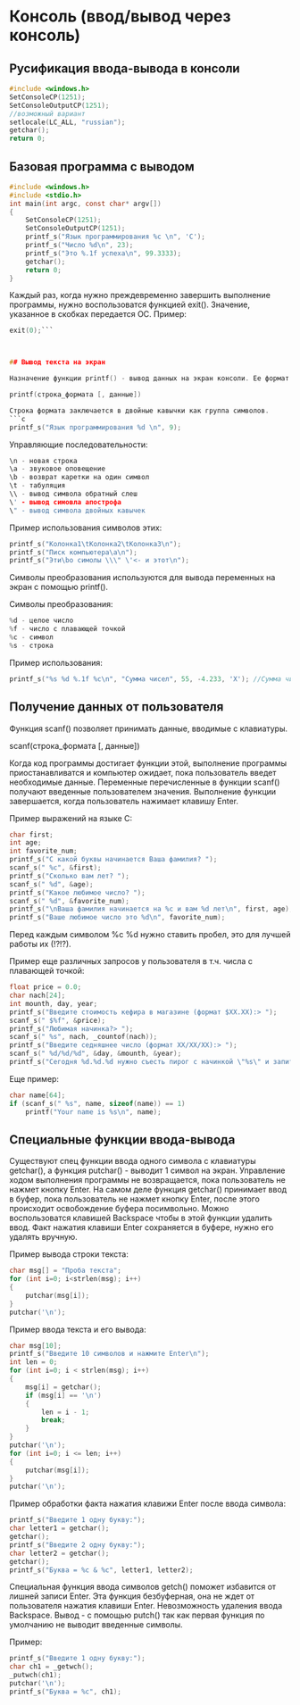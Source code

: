 # Консоль (ввод/вывод через консоль)

## Русификация ввода-вывода в консоли
```c
#include <windows.h>
SetConsoleCP(1251);
SetConsoleOutputCP(1251);
//возможный вариант
setlocale(LC_ALL, "russian");
getchar();
return 0;
```

## Базовая программа с выводом
```c
#include <windows.h>
#include <stdio.h>
int main(int argc, const char* argv[])
{
	SetConsoleCP(1251);
    SetConsoleOutputCP(1251);
	printf_s("Язык программирования %c \n", 'C');
	printf_s("Число %d\n", 23);
	printf_s("Это %.1f успеха\n", 99.3333);
	getchar();
	return 0;
}
``` 

Каждый раз, когда нужно преждевременно завершить выполнение программы, нужно воспользоватся функцией exit(). Значение, указанное в скобках передается ОС. Пример:
```c
exit(0);``` 



## Вывод текста на экран

Назначение функции printf() - вывод данных на экран консоли. Ее формат:

printf(строка_формата [, данные])

Строка формата заключается в двойные кавычки как группа символов.
```c
printf_s("Язык программирования %d \n", 9);
``` 
Управляющие последовательности:
```c
\n - новая строка
\a - звуковое оповещение
\b - возврат каретки на один символ
\t - табуляция
\\ - вывод символа обратный слеш
\' - вывод симовла апострофа
\" - вывод символа двойных кавычек
``` 
Пример использования символов этих:
```c
printf_s("Колонка1\tКолонка2\tКолонка3\n");
printf_s("Писк компьютера\a\n");
printf_s("Эти\bо симолы \\\" \'<- и этот\n");
``` 
Символы преобразования используются для вывода переменных на экран с помощью printf().

Символы преобразования:
```c
%d - целое число
%f - число с плавающей точкой
%c - символ
%s - строка
``` 
Пример использования:
```c
printf_s("%s %d %.1f %c\n", "Сумма чисел", 55, -4.233, 'X'); //Сумма чисел 55 -4.2 X
``` 

## Получение данных от пользователя

Функция scanf() позволяет принимать данные, вводимые с клавиатуры. 

scanf(строка_формата [, данные])

Когда код программы достигает функции этой, выполнение программы приостанавливатся и компьютер ожидает, пока пользователь введет необходимые данные. Переменные перечисленные в функции scanf() получают введенные пользователем значения. Выполнение функции завершается, когда пользователь нажимает клавишу Enter.

Пример выражений на языке С:
```c
char first;
int age;
int favorite_num;
printf_s("С какой буквы начинается Ваша фамилия? ");
scanf_s(" %c", &first);
printf_s("Сколько вам лет? ");
scanf_s(" %d", &age);
printf_s("Какое любимое число? ");
scanf_s(" %d", &favorite_num);
printf_s("\nВаша фамилия начинается на %c и вам %d лет\n", first, age);
printf_s("Ваше любимое число это %d\n", favorite_num);	
``` 
Перед каждым символом %c %d нужно ставить пробел, это для лучшей работы их (!?!?).

Пример еще различных запросов у пользователя в т.ч. числа с плавающей точкой:
```c
float price = 0.0;
char nach[24];
int mounth, day, year;
printf_s("Введите стоимость кефира в магазине (формат $XX.XX):> ");
scanf_s(" $%f", &price);
printf_s("Любимая начинка?> ");
scanf_s(" %s", nach, _countof(nach));
printf_s("Введите седняшнее число (формат XX/XX/XX):> ");
scanf_s(" %d/%d/%d", &day, &mounth, &year);
printf_s("Сегодня %d.%d.%d нужно съесть пирог с начинкой \"%s\" и запить кефиром за $%f", day, mounth, year, nach, price);
``` 
Еще пример:
```c
char name[64];
if (scanf_s(" %s", name, sizeof(name)) == 1)
    printf("Your name is %s\n", name);
``` 

## Специальные функции ввода-вывода

Существуют спец функции ввода одного символа с клавиатуры getchar(), а функция putchar() - выводит 1 символ на экран. Управление ходом выполнения программы не возвращается, пока пользователь не нажмет кнопку Enter. На самом деле функция getchar() принимает ввод в буфер, пока пользователь не нажмет кнопку Enter, после этого происходит освобождение буфера посимвольно. Можно воспользоватся клавишей Backspace чтобы в этой функции удалить ввод. Факт нажатия клавиши Enter сохраняется в буфере, нужно его удалять вручную.

Пример вывода строки текста:
```c
char msg[] = "Проба текста";
for (int i=0; i<strlen(msg); i++)
{
    putchar(msg[i]);
}
putchar('\n');
``` 
Пример ввода текста и его вывода:
```c
char msg[10];
printf_s("Введите 10 символов и нажмите Enter\n");
int len = 0;
for (int i=0; i < strlen(msg); i++)
{
    msg[i] = getchar();
    if (msg[i] == '\n')
    {
        len = i - 1;
        break;
    }
}
putchar('\n');
for (int i=0; i <= len; i++)
{
    putchar(msg[i]);
}
putchar('\n');
``` 
Пример обработки факта нажатия клавижи Enter после ввода символа:
```c
printf_s("Введите 1 одну букву:");
char letter1 = getchar();
getchar();
printf_s("Введите 2 одну букву:");
char letter2 = getchar();
getchar();
printf_s("Буква = %c & %c", letter1, letter2);
``` 

Специальная функция ввода символов getch() поможет избавится от лишней записи Enter. Эта функция безбуферная, она не ждет от пользователя нажатия клавиши Enter. Невозможность удаления ввода Backspace. Вывод - с помощью putch() так как первая функция по умолчанию не выводит введенные символы.

Пример:
```c
printf_s("Введите 1 одну букву:");
char ch1 = _getwch();
_putwch(ch1);
putchar('\n');
printf_s("Буква = %c", ch1);
``` 
